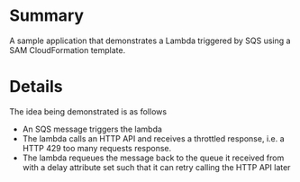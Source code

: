 # Summary
A sample application that demonstrates a Lambda triggered by SQS using a SAM CloudFormation template.

# Details
The idea being demonstrated is as follows
- An SQS message triggers the lambda
- The lambda calls an HTTP API and receives a throttled response, i.e. a HTTP 429 too many requests response.
- The lambda requeues the message back to the queue it received from with a delay attribute set such that it can retry calling the HTTP API later